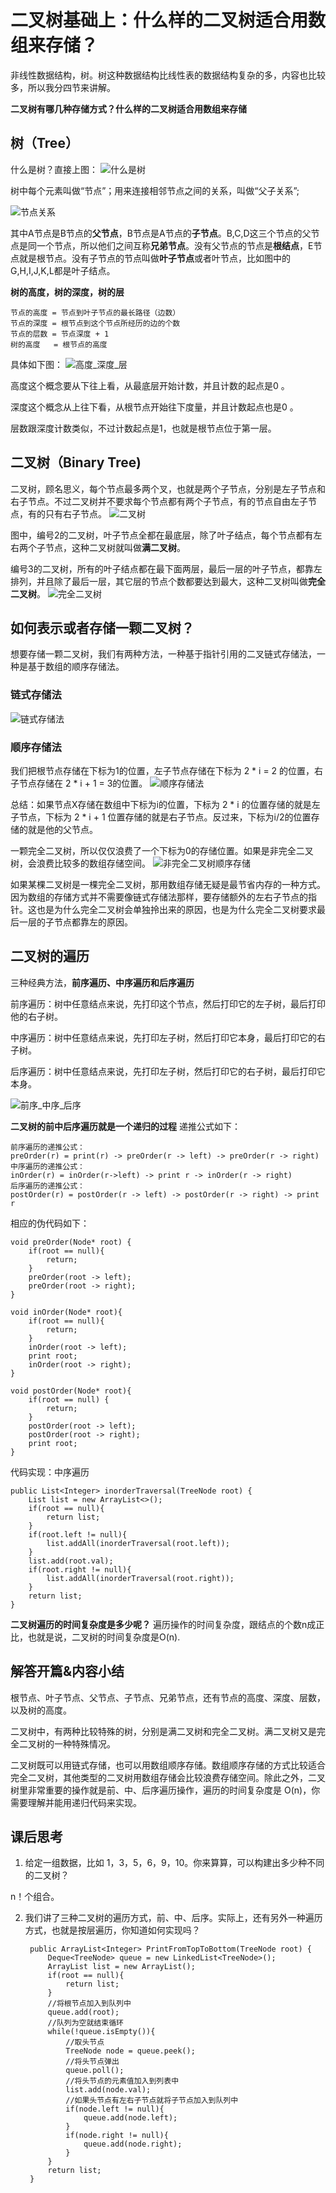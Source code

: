 # 二叉树基础上：什么样的二叉树适合用数组来存储？

非线性数据结构，树。树这种数据结构比线性表的数据结构复杂的多，内容也比较多，所以我分四节来讲解。

**二叉树有哪几种存储方式？什么样的二叉树适合用数组来存储**

## 树（Tree）
什么是树？直接上图：
![什么是树](img/什么是树.jpg)

树中每个元素叫做“节点”；用来连接相邻节点之间的关系，叫做“父子关系”;

![节点关系](img/节点关系.jpg)

其中A节点是B节点的**父节点**，B节点是A节点的**子节点**。B,C,D这三个节点的父节点是同一个节点，所以他们之间互称**兄弟节点**。没有父节点的节点是**根结点**，E节点就是根节点。没有子节点的节点叫做**叶子节点**或者叶节点，比如图中的G,H,I,J,K,L都是叶子结点。

**树的高度，树的深度，树的层**

    节点的高度 = 节点到叶子节点的最长路径（边数）
    节点的深度 = 根节点到这个节点所经历的边的个数
    节点的层数 = 节点深度 + 1
    树的高度   = 根节点的高度

具体如下图：
![高度_深度_层](img/高度_深度_层.jpg)

高度这个概念要从下往上看，从最底层开始计数，并且计数的起点是0 。

深度这个概念从上往下看，从根节点开始往下度量，并且计数起点也是0 。

层数跟深度计数类似，不过计数起点是1，也就是根节点位于第一层。

## 二叉树（Binary Tree)
二叉树，顾名思义，每个节点最多两个叉，也就是两个子节点，分别是左子节点和右子节点。不过二叉树并不要求每个节点都有两个子节点，有的节点自由左子节点，有的只有右子节点。
![二叉树](img/二叉树.jpg)

图中，编号2的二叉树，叶子节点全都在最底层，除了叶子结点，每个节点都有左右两个子节点，这种二叉树就叫做**满二叉树**。

编号3的二叉树，所有的叶子结点都在最下面两层，最后一层的叶子节点，都靠左排列，并且除了最后一层，其它层的节点个数都要达到最大，这种二叉树叫做**完全二叉树**。
![完全二叉树](img/完全二叉树.jpg)

## 如何表示或者存储一颗二叉树？
想要存储一颗二叉树，我们有两种方法，一种基于指针引用的二叉链式存储法，一种是基于数组的顺序存储法。

### 链式存储法
![链式存储法](img/链式存储法.jpg)

### 顺序存储法
我们把根节点存储在下标为1的位置，左子节点存储在下标为 2 * i = 2 的位置，右子节点存储在 2 * i + 1 = 3的位置。
![顺序存储法](img/顺序存储法.jpg)

总结：如果节点X存储在数组中下标为i的位置，下标为 2 * i 的位置存储的就是左子节点，下标为 2 * i + 1 位置存储的就是右子节点。反过来，下标为i/2的位置存储的就是他的父节点。

一颗完全二叉树，所以仅仅浪费了一个下标为0的存储位置。如果是非完全二叉树，会浪费比较多的数组存储空间。
![非完全二叉树顺序存储](img/非完全二叉树顺序存储.jpg)

如果某棵二叉树是一棵完全二叉树，那用数组存储无疑是最节省内存的一种方式。因为数组的存储方式并不需要像链式存储法那样，要存储额外的左右子节点的指针。这也是为什么完全二叉树会单独拎出来的原因，也是为什么完全二叉树要求最后一层的子节点都靠左的原因。

## 二叉树的遍历

三种经典方法，**前序遍历、中序遍历和后序遍历**

前序遍历：树中任意结点来说，先打印这个节点，然后打印它的左子树，最后打印他的右子树。

中序遍历：树中任意结点来说，先打印左子树，然后打印它本身，最后打印它的右子树。

后序遍历：树中任意结点来说，先打印左子树，然后打印它的右子树，最后打印它本身。

![前序_中序_后序](img/前序_中序_后序.jpg)

**二叉树的前中后序遍历就是一个递归的过程**
递推公式如下：

    前序遍历的递推公式：
    preOrder(r) = print(r) -> preOrder(r -> left) -> preOrder(r -> right)
    中序遍历的递推公式：
    inOrder(r) = inOrder(r->left) -> print r -> inOrder(r -> right)
    后序遍历的递推公式：
    postOrder(r) = postOrder(r -> left) -> postOrder(r -> right) -> print r

相应的伪代码如下：

    void preOrder(Node* root) {
        if(root == null){
            return;
        }
        preOrder(root -> left);
        preOrder(root -> right);
    }

    void inOrder(Node* root){
        if(root == null){
            return;
        }
        inOrder(root -> left);
        print root;
        inOrder(root -> right);
    }

    void postOrder(Node* root){
        if(root == null) {
            return;
        }
        postOrder(root -> left);
        postOrder(root -> right);
        print root;
    }

代码实现：中序遍历

    public List<Integer> inorderTraversal(TreeNode root) {
        List list = new ArrayList<>();
        if(root == null){
            return list;
        }
        if(root.left != null){
            list.addAll(inorderTraversal(root.left));
        }
        list.add(root.val);
        if(root.right != null){
            list.addAll(inorderTraversal(root.right));
        }
        return list;
    }

**二叉树遍历的时间复杂度是多少呢？**
遍历操作的时间复杂度，跟结点的个数n成正比，也就是说，二叉树的时间复杂度是O(n).

## 解答开篇&内容小结
根节点、叶子节点、父节点、子节点、兄弟节点，还有节点的高度、深度、层数，以及树的高度。

二叉树中，有两种比较特殊的树，分别是满二叉树和完全二叉树。满二叉树又是完全二叉树的一种特殊情况。

二叉树既可以用链式存储，也可以用数组顺序存储。数组顺序存储的方式比较适合完全二叉树，其他类型的二叉树用数组存储会比较浪费存储空间。除此之外，二叉树里非常重要的操作就是前、中、后序遍历操作，遍历的时间复杂度是 O(n)，你需要理解并能用递归代码来实现。

## 课后思考
1. 给定一组数据，比如 1，3，5，6，9，10。你来算算，可以构建出多少种不同的二叉树？

n！个组合。

2. 我们讲了三种二叉树的遍历方式，前、中、后序。实际上，还有另外一种遍历方式，也就是按层遍历，你知道如何实现吗？

        public ArrayList<Integer> PrintFromTopToBottom(TreeNode root) {
            Deque<TreeNode> queue = new LinkedList<TreeNode>();
            ArrayList list = new ArrayList();
            if(root == null){
                return list;
            }
            //将根节点加入到队列中
            queue.add(root);
            //队列为空就结束循环
            while(!queue.isEmpty()){
                //取头节点
                TreeNode node = queue.peek();
                //将头节点弹出
                queue.poll();
                //将头节点的元素值加入到列表中
                list.add(node.val);
                //如果头节点有左右子节点就将子节点加入到队列中
                if(node.left != null){
                    queue.add(node.left);
                }
                if(node.right != null){
                    queue.add(node.right);
                }
            }
            return list;
        }